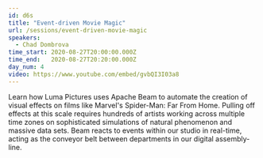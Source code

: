 ```yaml
---
id: d6s
title: "Event-driven Movie Magic"
url: /sessions/event-driven-movie-magic
speakers:
  - Chad Dombrova
time_start: 2020-08-27T20:00:00.000Z
time_end:   2020-08-27T20:20:00.000Z
day_num: 4
video: https://www.youtube.com/embed/gvbQI3I03a8
---
```


Learn how Luma Pictures uses Apache Beam to automate the creation of visual effects on films like Marvel's Spider-Man: Far From Home. Pulling off effects at this scale requires hundreds of artists working across multiple time zones on sophisticated simulations of natural phenomenon and massive data sets. Beam reacts to events within our studio in real-time, acting as the conveyor belt between departments in our digital assembly-line.

